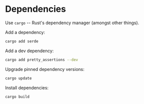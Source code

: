 # Dependencies 
Use `cargo` -- Rust's dependency manager (amongst other things).

Add a dependency: 
```sh
cargo add serde
```

Add a dev dependency:
```sh
cargo add pretty_assertions --dev
```

Upgrade pinned dependency versions:
```sh 
cargo update
```

Install dependencies:  
```sh 
cargo build
```

